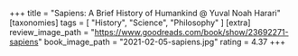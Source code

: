+++
title = "Sapiens: A Brief History of Humankind @ Yuval Noah Harari"
[taxonomies]
tags = [ "History", "Science", "Philosophy" ]
[extra]
review_image_path = "https://www.goodreads.com/book/show/23692271-sapiens"
book_image_path = "2021-02-05-sapiens.jpg"
rating = 4.37
+++
